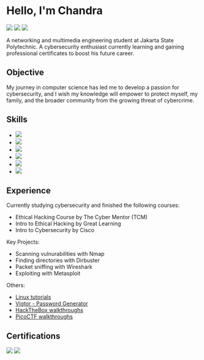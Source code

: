 # Hello, I'm Chandra
<a href="https://linkedin.com/in/chandra-tritaqwa-ramadhan"><img src="https://img.shields.io/badge/-LinkedIn-0072b1?&style=for-the-badge&logo=linkedin&logoColor=white" /></a>
<a href="https://youtube.com/lolpotch"><img src="https://img.shields.io/badge/-YouTube-FF0000?&style=for-the-badge&logo=youtube&logoColor=white" /></a>
<a href="https://instagram.com/lolpotch"><img src="https://img.shields.io/badge/-Instagram-E4405F?&style=for-the-badge&logo=instagram&logoColor=white" /></a>

A networking and multimedia engineering student at Jakarta State Polytechnic. A cybersecurity enthusiast currently learning and gaining professional certificates to boost his future career.

## Objective
My journey in computer science has led me to develop a passion for cybersecurity, and I wish my knowledge will empower to protect myself, my family, and the broader community from the growing threat of cybercrime. 

## Skills
- <img src="https://img.shields.io/badge/-Python-3776AB?&style=for-the-badge&logo=Python&logoColor=white" /></a>
- <img src="https://img.shields.io/badge/-Kali_Linux-557C94?&style=for-the-badge&logo=Kali-Linux&logoColor=white" /></a>
- <img src="https://img.shields.io/badge/-Nmap-4682B4?&style=for-the-badge&logo=Nmap&logoColor=white" /></a>
- <img src="https://img.shields.io/badge/-DirBuster-FF4500?&style=for-the-badge&logo=OWASP&logoColor=white" /></a>
- <img src="https://img.shields.io/badge/-Wireshark-1679A7?&style=for-the-badge&logo=Wireshark&logoColor=white" />
- <img src="https://img.shields.io/badge/-Metasploit-003E54?&style=for-the-badge&logo=Metasploit&logoColor=white" /></a>

## Experience
Currently studying cybersecurity and finished the following courses:
- Ethical Hacking Course by The Cyber Mentor (TCM)
- Intro to Ethical Hacking by Great Learning
- Intro to Cybersecurity by Cisco

Key Projects:
- Scanning vulnurabilities with Nmap
- Finding directories with Dirbuster
- Packet sniffing with Wireshark
- Exploiting with Metasploit

Others:
- <a href="https://www.youtube.com/playlist?list=PLj8QP2AecOrQov8CAFWv65r0oR-ayWwg_">Linux tutorials</a>
- <a href="https://play.google.com/store/apps/details?id=com.Lolpotch.Vigtor&hl=en">Vigtor - Password Generator</a>
- <a href="https://www.youtube.com/playlist?list=PLj8QP2AecOrQ8sljBzZs7lblz0vgU5YnE">HackTheBox walkthroughs</a>
- <a href="https://www.youtube.com/playlist?list=PLj8QP2AecOrTgQdxJ6rQ3hhjnMboQGR4W">PicoCTF walkthroughs</a>

## Certifications
<div>
<a href="https://www.credly.com/badges/779b0026-c34b-4165-bfc7-c673f4b0a82f/public_url"><img src="https://img.shields.io/badge/-Introduction_to_Cybersecurity-29B6F6?&style=for-the-badge&logo=Cisco&logoColor=white" /></a>
<a href="https://verify.mygreatlearning.com/verify/EMDDXHGM"><img src="https://img.shields.io/badge/-Introduction_to_Ethical_Hacking-00C4CC?&style=for-the-badge&logo=Great-Learning&logoColor=white" /></a>
</div>
